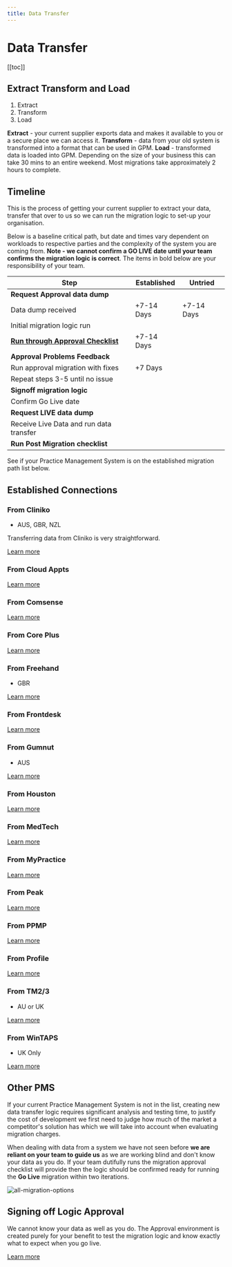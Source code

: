 ```yaml
---
title: Data Transfer
---
```


# Data Transfer

[[toc]]

## Extract Transform and Load

1. Extract
2. Transform
3. Load

**Extract** - your current supplier exports data and makes it available to you or a secure place we can access it. **Transform** - data from your old system is transformed into a format that can be used in GPM. **Load** - transformed data is loaded into GPM. Depending on the size of your business this can take 30 mins to an entire weekend. Most migrations take approximately 2 hours to complete.

## Timeline

This is the process of getting your current supplier to extract your data, transfer that over to us so we can run the migration logic to set-up your organisation.

Below is a baseline critical path, but date and times vary dependent on workloads to respective parties and the complexity of the system you are coming from. **Note - we cannot confirm a GO LIVE date until your team confirms the migration logic is correct**. The items in bold below are your responsibility of your team.

| Step                                                     | Established | Untried    |
| -------------------------------------------------------- | ----------- | ---------- |
| **Request Approval data dump**                           |             |            |
| Data dump received                                       | +7-14 Days  | +7-14 Days |
| Initial migration logic run                              |             |            |
| **[Run through Approval Checklist](./approval-process)** | +7-14 Days  |            |
| **Approval Problems Feedback**                           |             |            |
| Run approval migration with fixes                        | +7 Days     |            |
| Repeat steps 3-5 until no issue                          |             |            |
| **Signoff migration logic**                              |             |            |
| Confirm Go Live date                                     |             |            |
| **Request LIVE data dump**                               |             |            |
| Receive Live Data and run data transfer                  |             |            |
| **Run Post Migration checklist**                         |             |            |

See if your Practice Management System is on the established migration path list below.

## Established Connections

### From Cliniko

- AUS, GBR, NZL

Transferring data from Cliniko is very straightforward.

[Learn more](./migrate-to-gensolve-from-cliniko.md)

### From Cloud Appts

[Learn more](./migrate-to-gensolve-from-cloud-appts.md)

### From Comsense

[Learn more](./migrate-to-gensolve-from-comsense.md)

### From Core Plus

[Learn more](./migrate-to-gensolve-from-core-plus.md)

### From Freehand

- GBR

[Learn more](./migrate-to-gensolve-from-freehand.md)

### From Frontdesk

[Learn more](./migrate-to-gensolve-from-frontdesk.md)

### From Gumnut

- AUS

[Learn more](./migrate-to-gensolve-from-gumnut.md)

### From Houston

[Learn more](./migrate-to-gensolve-from-houston.md)

### From MedTech

[Learn more](./migrate-to-gensolve-from-medtech.md)

### From MyPractice

[Learn more](./migrate-to-gensolve-from-mypractice.md)

### From Peak

[Learn more](./migrate-to-gensolve-from-peak.md)

### From PPMP

[Learn more](./migrate-to-gensolve-from-ppmp.md)

### From Profile

[Learn more](./migrate-to-gensolve-from-profile.md)

### From TM2/3

- AU or UK

[Learn more](./migrate-to-gensolve-from-tm3.md)

### From WinTAPS

- UK Only

[Learn more](./migrate-to-gensolve-from-wintaps.md)

## Other PMS

If your current Practice Management System is not in the list, creating new data transfer logic requires significant analysis and testing time, to justify the cost of development we first need to judge how much of the market a competitor's solution has which we will take into account when evaluating migration charges.

When dealing with data from a system we have not seen before **we are reliant on your team to guide us** as we are working blind and don't know your data as you do. If your team dutifully runs the migration approval checklist will provide then the logic should be confirmed ready for running the **Go Live** migration within two iterations.

![all-migration-options](https://drive.google.com/uc?id=1bt2ihOU2wTvLQ47ZBvNOV4UVBgWOWpl7)

## Signing off Logic Approval

We cannot know your data as well as you do. The Approval environment is created purely for your benefit to test the migration logic and know exactly what to expect when you go live.

[Learn more](./approval-process/)
